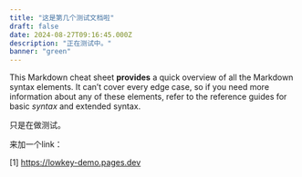 ```yaml
---
title: "这是第几个测试文档啦"
draft: false
date: 2024-08-27T09:16:45.000Z
description: "正在测试中。"
banner: "green"
---
```


This Markdown cheat sheet **provides** a quick overview of all the Markdown syntax elements. It can’t cover every edge case, so if you need more information about any of these elements, refer to the reference guides for basic _syntax_ and extended syntax.

只是在做测试。

来加一个link：

[1] https://lowkey-demo.pages.dev